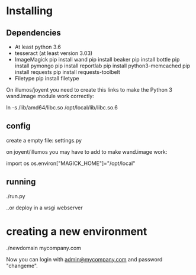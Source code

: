 

Installing
==========

Dependencies
------------

- At least python 3.6
- tesseract (at least version 3.03)
- ImageMagick
 pip install wand
 pip install beaker
 pip install bottle
 pip install pymongo
 pip install reportlab
 pip install python3-memcached
 pip install requests
 pip install requests-toolbelt
- Filetype
 pip install filetype


On illumos/joyent you need to create this links to make the Python 3 wand.image module work correctly:

ln -s /lib/amd64/libc.so /opt/local/lib/libc.so.6


config
------

create a empty file: settings.py

on joyent/illumos you may have to add to make wand.image work:

import os
os.environ["MAGICK_HOME"]="/opt/local"


running
-------

./run.py

..or deploy in a wsgi webserver

creating a new environment
==========================

 ./newdomain mycompany.com

Now you can login with admin@mycompany.com and password "changeme".
